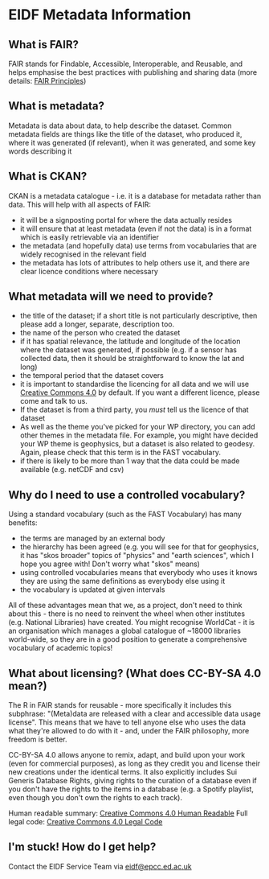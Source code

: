 # EIDF Metadata Information

## What is FAIR?

FAIR stands for Findable, Accessible, Interoperable, and Reusable, and helps emphasise
the best practices with publishing and sharing data (more details: [FAIR Principles](https://www.go-fair.org/fair-principles/))

## What is metadata?

Metadata is data about data, to help describe the dataset. Common metadata fields are
things like the title of the dataset, who produced it, where it was generated (if relevant),
when it was generated, and some key words describing it

## What is CKAN?

CKAN is a metadata catalogue - i.e. it is a database for metadata rather than data. This will help with all aspects of FAIR:

- it will be a signposting portal for where the data actually resides
- it will ensure that at least metadata (even if not the data) is in a format which is easily retrievable via an identifier
- the metadata (and hopefully data) use terms from vocabularies that are widely recognised in the relevant field
- the metadata has lots of attributes to help others use it, and there are clear licence conditions where necessary

## What metadata will we need to provide?

- the title of the dataset; if a short title is not particularly descriptive, then please add a longer, separate, description too.
- the name of the person who created the dataset
- if it has spatial relevance, the latitude and longitude of the location where the dataset was generated, if possible (e.g. if a sensor has collected data, then it should be straightforward to know the lat and long)
- the temporal period that the dataset covers
- it is important to standardise the licencing for all data and we will use [Creative Commons 4.0](https://creativecommons.org/licenses/by-sa/4.0/) by default. If you want a different licence, please come and talk to us.
- If the dataset is from a third party, you _must_ tell us the licence of that dataset
- As well as the theme you've picked for your WP directory, you can add other themes in the metadata file. For example, you might have decided your WP theme is geophysics, but a dataset is also related to geodesy. Again, please check that this term is in the FAST vocabulary.
- if there is likely to be more than 1 way that the data could be made available (e.g. netCDF and csv)

## Why do I need to use a controlled vocabulary?

Using a standard vocabulary (such as the FAST Vocabulary)  has many benefits:

- the terms are managed by an external body
- the hierarchy has been agreed (e.g. you will see for that for geophysics, it has "skos broader" topics of "physics" and "earth sciences", which I hope you agree with! Don't worry what "skos" means)
- using controlled vocabularies means that everybody who uses it knows they are using the same definitions as everybody else using it
- the vocabulary is updated at given intervals

All of these advantages mean that we, as a project, don't need to think about this - there is no need to reinvent the wheel when other institutes (e.g. National Libraries) have created. You might recognise WorldCat - it is an organisation which manages a global catalogue of ~18000 libraries world-wide, so they are in a good position to generate a comprehensive vocabulary of academic topics!

## What about licensing? (What does CC-BY-SA 4.0 mean?)

The R in FAIR stands for reusable - more specifically it includes this subphrase: "(Meta)data are released with a clear and accessible data usage license". This means that we have to tell anyone else who uses the data what they're allowed to do with it - and, under the FAIR philosophy, more freedom is better.

CC-BY-SA 4.0 allows anyone to remix, adapt, and build upon your work (even for commercial purposes), as long as they credit you and license their new creations under the identical terms. It also explicitly includes Sui Generis Database Rights, giving rights to the curation of a database even if you don't have the rights to the items in a database (e.g. a Spotify playlist, even though you don't own the rights to each track).

Human readable summary: [Creative Commons 4.0 Human Readable](https://creativecommons.org/licenses/by-sa/4.0/)
Full legal code: [Creative Commons 4.0 Legal Code](https://creativecommons.org/licenses/by-sa/4.0/legalcode)

## I'm stuck! How do I get help?

Contact the EIDF Service Team via eidf@epcc.ed.ac.uk
